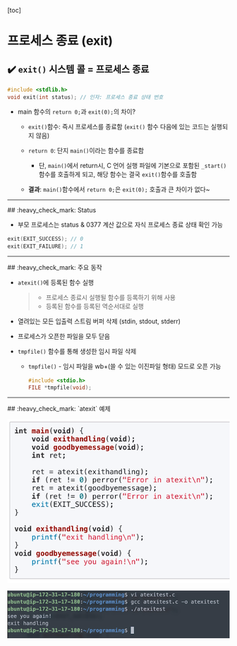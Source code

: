 [toc]

# 프로세스 종료 (exit)

## :heavy_check_mark: `exit()` 시스템 콜 = 프로세스 종료

```c
#include <stdlib.h>
void exit(int status); // 인자: 프로세스 종료 상태 번호
```

- main 함수의 `return 0;`과 `exit(0);`의 차이?

  - `exit()`함수: 즉시 프로세스를 종료함 (`exit()` 함수 다음에 있는 코드는 실행되지 않음)
  - `return 0`: 단지 `main()`이라는 함수를 종료함
    - 단, `main()`에서 return시, C 언어 실행 파일에 기본으로 포함된 `_start()` 함수를 호출하게 되고, 해당 함수는 결국 `exit()`함수를 호출함

  - **결과**: `main()`함수에서 `return 0;`은 `exit(0);` 호출과 큰 차이가 없다~





<hr>
## :heavy_check_mark: Status

- 부모 프로세스는 status & 0377 계산 값으로 자식 프로세스 종료 상태 확인 가능

```c
exit(EXIT_SUCCESS); // 0
exit(EXIT_FAILURE); // 1
```





<hr>
## :heavy_check_mark: 주요 동작

- `atexit()`에 등록된 함수 실행

  > - 프로세스 종료시 실행될 함수를 등록하기 위해 사용
  > - 등록된 함수를 등록된 역순서대로 실행

- 열려있는 모든 입출력 스트림 버퍼 삭제 (stdin, stdout, stderr)

- 프로세스가 오픈한 파일을 모두 닫음

- `tmpfile()` 함수를 통해 생성한 임시 파일 삭제

  - `tmpfile()` - 임시 파일을 wb+(쓸 수 있는 이진파일 형태) 모드로 오픈 가능

    ```c
    #include <stdio.h>
    FILE *tmpfile(void);
    ```

    





<hr>
## :heavy_check_mark: `atexit` 예제

![image-20210309175528545](assets/image-20210309175528545.png)

![image-20210309184442590](assets/image-20210309184442590.png)






